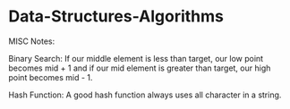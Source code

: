 # Data-Structures-Algorithms

MISC Notes:

Binary Search: If our middle element is less than target, our low point becomes mid + 1 and if our mid element is greater than target, our high point becomes mid - 1.

Hash Function: A good hash function always uses all character in a string. 
